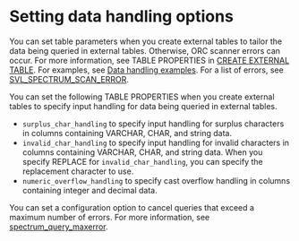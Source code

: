 # Setting data handling options<a name="t_setting-data-handling-options"></a>

You can set table parameters when you create external tables to tailor the data being queried in external tables\. Otherwise, ORC scanner errors can occur\. For more information, see TABLE PROPERTIES in [CREATE EXTERNAL TABLE](r_CREATE_EXTERNAL_TABLE.md)\. For examples, see [Data handling examples](r_CREATE_EXTERNAL_TABLE_examples.md#r_CREATE_EXTERNAL_TABLE_examples-data-handling)\. For a list of errors, see [SVL\_SPECTRUM\_SCAN\_ERROR](r_SVL_SPECTRUM_SCAN_ERROR.md)\.

You can set the following TABLE PROPERTIES when you create external tables to specify input handling for data being queried in external tables\.
+ `surplus_char_handling` to specify input handling for surplus characters in columns containing VARCHAR, CHAR, and string data\.
+ `invalid_char_handling` to specify input handling for invalid characters in columns containing VARCHAR, CHAR, and string data\. When you specify REPLACE for `invalid_char_handling`, you can specify the replacement character to use\.
+ `numeric_overflow_handling` to specify cast overflow handling in columns containing integer and decimal data\.

You can set a configuration option to cancel queries that exceed a maximum number of errors\. For more information, see [spectrum\_query\_maxerror](r_spectrum_query_maxerror.md)\.